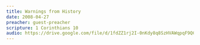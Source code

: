 ```yaml
---
title: Warnings from History
date: 2008-04-27
preacher: guest-preacher
scripture: 1 Corinthians 10
audio: https://drive.google.com/file/d/1fdZZ1rj2I-0nKdy8q8SzHVAWqpqF9QCS/view
---
```

